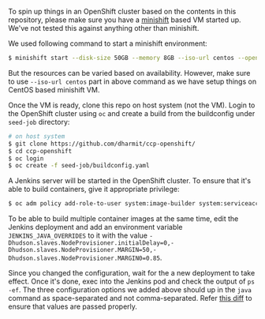 To spin up things in an OpenShift cluster based on the contents in this
repository, please make sure you have a
[minishift](https://github.com/minishift/minishift/) based VM started up. We've
not tested this against anything other than minishift.

We used following command to start a minishift environment:

```bash
$ minishift start --disk-size 50GB --memory 8GB --iso-url centos --openshift-version 3.9.0
```

But the resources can be varied based on availability. However, make sure to
use `--iso-url centos` part in above command as we have setup things on CentOS
based minishift VM.

Once the VM is ready, clone this repo on host system (not the VM). Login to the
OpenShift cluster using `oc` and create a build from the buildconfig under
`seed-job` directory:

```bash
# on host system
$ git clone https://github.com/dharmit/ccp-openshift/
$ cd ccp-openshift
$ oc login
$ oc create -f seed-job/buildconfig.yaml
```

A Jenkins server will be started in the OpenShift cluster. To ensure that it's
able to build containers, give it appropriate privilege:

```bash
$ oc adm policy add-role-to-user system:image-builder system:serviceaccount:myproject:jenkins
```

To be able to build multiple container images at the same time, edit the
Jenkins deployment and add an environment variable `JENKINS_JAVA_OVERRIDES` to
it with the value
`-Dhudson.slaves.NodeProvisioner.initialDelay=0,-Dhudson.slaves.NodeProvisioner.MARGIN=50,-Dhudson.slaves.NodeProvisioner.MARGIN0=0.85`.

Since you changed the configuration, wait for the a new deployment to take
effect. Once it's done, exec into the Jenkins pod and check the output of `ps
-ef`. The three configuration options we added above should up in the `java`
command as space-separated and not comma-separated. Refer [this
diff](https://github.com/openshift/openshift-docs/pull/7259/files?short_path=05f80f3#diff-05f80f3ab954ce57c630417065819109)
to ensure that values are passed properly.
